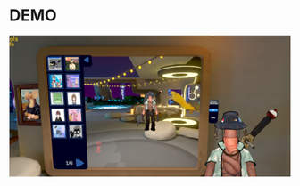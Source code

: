 # DEMO

[![Winter VRChat World](https://github.com/NHK972004/Winter-VRChat-World/blob/c7997e592207598e43f1e95579f734e13a2f6a31/IMG.png)](https://youtu.be/P_1fPTO8xFk)
